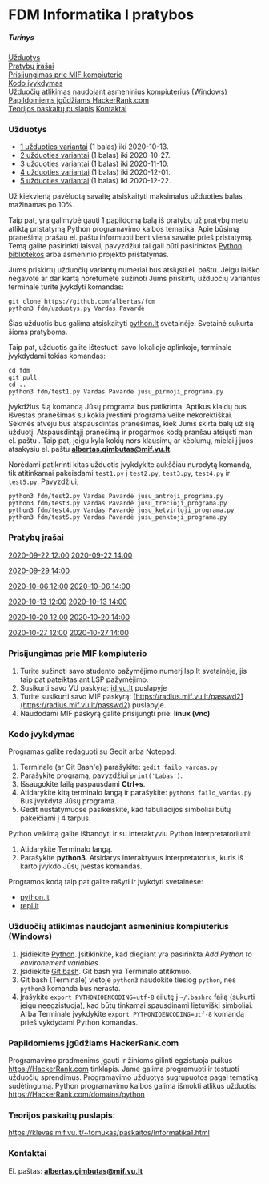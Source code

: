 # FDM Informatika I pratybos
##### Turinys

[Užduotys](#užduotys)<br>
[Pratybų įrašai](#pratybų_įrašai)<br>
[Prisijungimas prie MIF kompiuterio](#prisijungimas_prie_mif_kompiuterio)<br>
[Kodo įvykdymas](#kodo_įvykdymas)<br>
[Užduočių atlikimas naudojant asmeninius kompiuterius (Windows)](#užduočių_atlikimas_naudojant_asmeninius_kompiuterius_(windows))<br>
[Papildomiems įgūdžiams HackerRank.com](#papildomiems_įgūdžiams_hackerrank.com)<br>
[Teorijos paskaitų puslapis](#teorijos_paskaitų_puslapis)
[Kontaktai](#kontaktai)

<a name="užduotys"/>

### Užduotys

 - [1 užduoties variantai](https://klevas.mif.vu.lt/~tomukas/uzduotys/ruduo/uzd_1.html) (1 balas) iki 2020-10-13.
 - [2 užduoties variantai](https://klevas.mif.vu.lt/~tomukas/uzduotys/ruduo/uzd_2.html) (1 balas) iki 2020-10-27.
 - [3 užduoties variantai](https://klevas.mif.vu.lt/~tomukas/uzduotys/ruduo/uzd_3.html) (1 balas) iki 2020-11-10.
 - [4 užduoties variantai](https://klevas.mif.vu.lt/~tomukas/uzduotys/ruduo/uzd_4.html) (1 balas) iki 2020-12-01.
 - [5 užduoties variantai](https://klevas.mif.vu.lt/~tomukas/uzduotys/ruduo/uzd_5.html) (1 balas) iki 2020-12-22.

Už kiekvieną pavėluotą savaitę atsiskaityti maksimalus užduoties balas mažinamas po 10%.

Taip pat, yra galimybė gauti 1 papildomą balą iš pratybų už pratybų metu atliktą pristatymą Python
programavimo kalbos tematika. Apie būsimą pranešimą prašau el. paštu informuoti bent viena savaite
prieš pristatymą. Temą galite pasirinkti laisvai, pavyzdžiui tai gali būti pasirinktos
[Python bibliotekos](https://docs.python.org/3/library/index.html) arba asmeninio projekto pristatymas.

Jums priskirtų užduočių variantų numeriai bus atsiųsti el. paštu. Jeigu laiško negavote 
ar dar kartą norėtumėte sužinoti Jums priskirtų užduočių variantus terminale turite įvykdyti
komandas:

    git clone https://github.com/albertas/fdm
    python3 fdm/uzduotys.py Vardas Pavardė

Šias užduotis bus galima atsiskaityti [python.lt](https://python.lt) svetainėje. Svetainė sukurta
šioms pratyboms.

Taip pat, užduotis galite ištestuoti savo lokalioje aplinkoje, terminale įvykdydami tokias komandas:

    cd fdm
    git pull
    cd ..
    python3 fdm/test1.py Vardas Pavardė jusu_pirmoji_programa.py

įvykdžius šią komandą Jūsų programa bus patikrinta. Aptikus klaidų bus išvestas
pranešimas su kokia įvestimi programa veikė nekorektiškai. Sėkmės atveju bus atspausdintas 
pranešimas, kiek Jums skirta balų už šią užduotį. Atspausdintąjį pranešimą ir progarmos kodą
pranšau atsiųsti man el. paštu . Taip pat, jeigu kyla kokių nors
klausimų ar kėblumų, mielai į juos atsakysiu el. paštu **albertas.gimbutas@mif.vu.lt**.

Norėdami patikrinti kitas užduotis įvykdykite aukščiau nurodytą komandą, tik
atitinkamai pakeisdami `test1.py` į `test2.py`, `test3.py`, `test4.py` ir `test5.py`. Pavyzdžiui,

    python3 fdm/test2.py Vardas Pavardė jusu_antroji_programa.py
    python3 fdm/test3.py Vardas Pavardė jusu_trecioji_programa.py
    python3 fdm/test4.py Vardas Pavardė jusu_ketvirtoji_programa.py
    python3 fdm/test5.py Vardas Pavardė jusu_penktoji_programa.py

<a name="pratybų_įrašai"/>

### Pratybų įrašai
[2020-09-22 12:00](https://python.lt/static/videos/FDM_2020-09-22_1200.mp4)
[2020-09-22 14:00](https://python.lt/static/videos/FDM_2020-09-22_1400.mp4)

[2020-09-29 14:00](https://python.lt/static/videos/FDM_2020-09-29_1400.mp4)

[2020-10-06 12:00](https://python.lt/static/videos/FDM_2020-10-06_1200.mp4)
[2020-10-06 14:00](https://python.lt/static/videos/FDM_2020-10-06_1400.mp4)

[2020-10-13 12:00](https://python.lt/static/videos/FDM_2020-10-13_1200.mp4)
[2020-10-13 14:00](https://python.lt/static/videos/FDM_2020-10-13_1400.mp4)

[2020-10-20 12:00](https://python.lt/static/videos/FDM_2020-10-20_1200.mp4)
[2020-10-20 14:00](https://python.lt/static/videos/FDM_2020-10-20_1400.mp4)

[2020-10-27 12:00](https://python.lt/static/videos/FDM_2020-10-27_1200.mp4)
[2020-10-27 14:00](https://python.lt/static/videos/FDM_2020-10-27_1400.mp4)

<a name="prisijungimas_prie_mif_kompiuterio"/>

### Prisijungimas prie MIF kompiuterio
1. Turite sužinoti savo studento pažymėjimo numerį lsp.lt svetainėje, jis taip pat pateiktas ant LSP pažymėjimo.
2. Susikurti savo VU paskyrą: [id.vu.lt](https://id.vu.lt) puslapyje
3. Turite susikurti savo MIF paskyrą: [https://radius.mif.vu.lt/passwd2](https://radius.mif.vu.lt/passwd2) puslapyje.
4. Naudodami MIF paskyrą galite prisijungti prie:  **linux (vnc)**

<a name="kodo_įvykdymas"/>

### Kodo įvykdymas
Programas galite redaguoti su Gedit arba Notepad:
1. Terminale (ar Git Bash'e) parašykite: `gedit failo_vardas.py`
2. Parašykite programą, pavyzdžiui `print('Labas')`.
3. Išsaugokite failą paspausdami **Ctrl+s**.
4. Atidarykite kitą terminalo langą ir parašykite: `python3 failo_vardas.py`
Bus įvykdyta Jūsų programa.
5. Gedit nustatymuose pasikeiskite, kad tabuliacijos simboliai būtų pakeičiami į 4 tarpus.

Python veikimą galite išbandyti ir su interaktyviu Python interpretatoriumi:
1. Atidarykite Terminalo langą.
2. Parašykite **python3**. Atsidarys interaktyvus interpretatorius, kuris
iš karto įvykdo Jūsų įvestas komandas.

Programos kodą taip pat galite rašyti ir įvykdyti svetainėse:
* [python.lt](https://python.lt)
* [repl.it](https://repl.it/languages/Python3)


<a name="užduočių_atlikimas_naudojant_asmeninius_kompiuterius_(windows)"/>

### Užduočių atlikimas naudojant asmeninius kompiuterius (Windows)
1. Įsidiekite [Python](https://www.python.org/downloads/). Įsitikinkite, kad
   diegiant yra pasirinkta *Add Python to environement variables*.
2. Įsidiekite [Git bash](https://gitforwindows.org/).
    Git bash yra Terminalo atitikmuo.
3. Git bash (Terminale) vietoje `python3` naudokite tiesiog `python`, nes
   `python3` komanda bus nerasta.
4. Įrašykite `export PYTHONIOENCODING=utf-8` eilutę į `~/.bashrc` failą
   (sukurti jeigu neegzistuoja), kad būtų tinkamai spausdinami lietuviški simboliai.
   Arba Terminale įvykdykite `export PYTHONIOENCODING=utf-8` komandą prieš
   vykdydami Python komandas.

<a name="papildomiems_įgūdžiams_hackerrank.com"/>

### Papildomiems įgūdžiams HackerRank.com
Programavimo pradmenims įgauti ir žinioms gilinti egzistuoja puikus
https://HackerRank.com tinklapis. Jame galima programuoti ir testuoti užduočių
sprendimus. Programavimo užduotys sugrupuotos pagal tematiką, sudėtingumą.
Python programavimo kalbos galima išmokti atlikus užduotis:
https://HackerRank.com/domains/python

<a name="teorijos_paskaitų_puslapis"/>

### Teorijos paskaitų puslapis:
https://klevas.mif.vu.lt/~tomukas/paskaitos/Informatika1.html

<a name="kontaktai"/>

### Kontaktai
El. paštas:  **albertas.gimbutas@mif.vu.lt**


